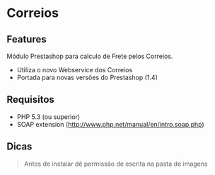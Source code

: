 Correios
========

Features
--------

Módulo Prestashop para calculo de Frete pelos Correios.

* Utiliza o novo Webservice dos Correios
* Portada para novas versões do Prestashop (1.4)

Requisitos
----------

* PHP 5.3 (ou superior)
* SOAP extension (http://www.php.net/manual/en/intro.soap.php)

Dicas
-----

> Antes de instalar dê permissão de escrita na pasta de imagens